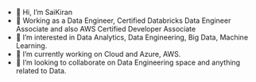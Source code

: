 - 👋 Hi, I’m SaiKiran
- 🏢 Working as a Data Engineer, Certified Databricks Data Engineer Associate and also AWS Certified Developer Associate 
- 👀 I’m interested in Data Analytics, Data Engineering, Big Data, Machine Learning.
- 🌱 I’m currently working on Cloud and Azure, AWS.
- 💞️ I’m looking to collaborate on Data Engineering space and anything related to Data.
<!--- 📫 How to reach me ...✉️: saikiranmatla@gmail.com-->


<!---
saikiranmatla/saikiranmatla is a ✨ special ✨ repository because its `README.md` (this file) appears on your GitHub profile.
You can click the Preview link to take a look at your changes.
--->
